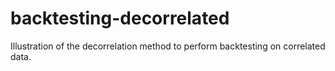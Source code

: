 # backtesting-decorrelated
Illustration of the decorrelation method to perform backtesting on correlated data.
